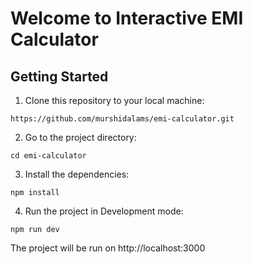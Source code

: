 # Welcome to Interactive EMI Calculator

## Getting Started

1. Clone this repository to your local machine:

```
https://github.com/murshidalams/emi-calculator.git
```

2. Go to the project directory:

```
cd emi-calculator
```

3. Install the dependencies:

```
npm install
```

4. Run the project in Development mode:

```
npm run dev
```
The project will be run on http://localhost:3000
